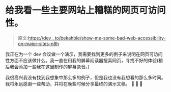 # 给我看一些主要网站上糟糕的网页可访问性。

> 原文:[https://dev . to/bekahble/show-me-some-bad-web-accessibility-on-major-sites-n8h](https://dev.to/bekahble/show-me-some-bad-web-accessibility-on-major-sites-n8h)

我正在为一个 dev 会议做一个演示，我需要找到更多的例子来说明在网页可访问性方面不应该做什么。我一直在用我的屏幕阅读器搜索网页，寻找不好的体验(稍后我会添加一些我在这里制作的屏幕录音。)

我很高兴我没有找到我想象中那么多的例子，但是我也没有我想看的那么多时间。我将永远感谢一些帮助，并将在晚些时候分享最终的演示文稿。
💜 💜 💜